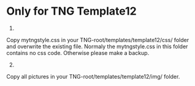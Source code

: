 # Only for TNG Template12

1.
Copy mytngstyle.css in your TNG-root/templates/template12/css/ folder and overwrite the existing file. Normaly the mytngstyle.css in this folder contains no css code. Otherwise please make a backup.

2.
Copy all pictures in your TNG-root/templates/template12/img/ folder.
